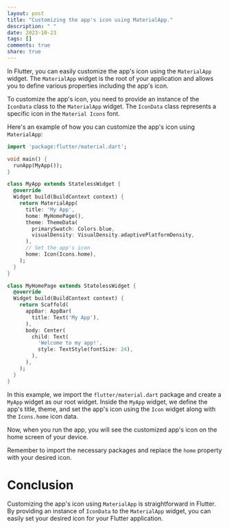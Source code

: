 ```yaml
---
layout: post
title: "Customizing the app's icon using MaterialApp."
description: " "
date: 2023-10-23
tags: []
comments: true
share: true
---
```


In Flutter, you can easily customize the app's icon using the `MaterialApp` widget. The `MaterialApp` widget is the root of your application and allows you to define various properties including the app's icon.

To customize the app's icon, you need to provide an instance of the `IconData` class to the `MaterialApp` widget. The `IconData` class represents a specific icon in the `Material Icons` font.

Here's an example of how you can customize the app's icon using `MaterialApp`:

```dart
import 'package:flutter/material.dart';

void main() {
  runApp(MyApp());
}

class MyApp extends StatelessWidget {
  @override
  Widget build(BuildContext context) {
    return MaterialApp(
      title: 'My App',
      home: MyHomePage(),
      theme: ThemeData(
        primarySwatch: Colors.blue,
        visualDensity: VisualDensity.adaptivePlatformDensity,
      ),
      // Set the app's icon
      home: Icon(Icons.home),
    );
  }
}

class MyHomePage extends StatelessWidget {
  @override
  Widget build(BuildContext context) {
    return Scaffold(
      appBar: AppBar(
        title: Text('My App'),
      ),
      body: Center(
        child: Text(
          'Welcome to my app!',
          style: TextStyle(fontSize: 24),
        ),
      ),
    );
  }
}
```

In this example, we import the `flutter/material.dart` package and create a `MyApp` widget as our root widget. Inside the `MyApp` widget, we define the app's title, theme, and set the app's icon using the `Icon` widget along with the `Icons.home` icon data.

Now, when you run the app, you will see the customized app's icon on the home screen of your device.

Remember to import the necessary packages and replace the `home` property with your desired icon.

# Conclusion

Customizing the app's icon using `MaterialApp` is straightforward in Flutter. By providing an instance of `IconData` to the `MaterialApp` widget, you can easily set your desired icon for your Flutter application.